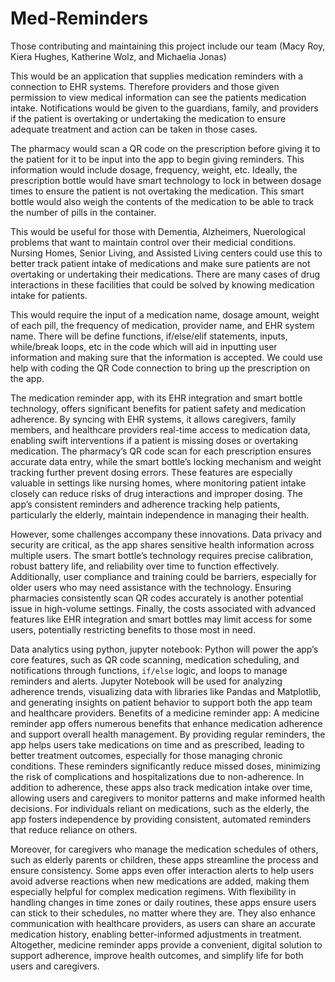 # Med-Reminders
Those contributing and maintaining this project include our team (Macy Roy, Kiera Hughes, Katherine Wolz, and Michaelia Jonas)

This would be an application that supplies medication reminders with a connection to EHR systems. Therefore providers and those given permission to view medical information can see the patients medication intake. Notifications would be given to the guardians, family, and providers if the patient is overtaking or undertaking the medication to ensure adequate treatment and action can be taken in those cases.

The pharmacy would scan a QR code on the prescription before giving it to the patient for it to be input into the app to begin giving reminders. 
This information would include dosage, frequency, weight, etc.
Ideally, the prescription bottle would have smart technology to lock in between dosage times to ensure the patient is not overtaking the medication. 
This smart bottle would also weigh the contents of the medication to be able to track the number of pills in the container.

This would be useful for those with Dementia, Alzheimers, Nuerological problems that want to maintain control over their medicial conditions.
Nursing Homes, Senior Living, and Assisted Living centers could use this to  better track patient intake of medications and make sure patients are not overtaking or undertaking their medications. There are many cases of drug interactions in these facilities that could be solved by knowing medication intake for patients. 

This would require the input of a medication name, dosage amount, weight of each pill, the frequency of medication, provider name, and EHR system name.
There will be define functions, if/else/elif statements, inputs, while/break loops, etc in the code which will aid in inputting user information and making sure that the information is accepted. We could use help with coding the QR Code connection to bring up the prescription on the app.

The medication reminder app, with its EHR integration and smart bottle technology, offers significant benefits for patient safety and medication adherence. By syncing with EHR systems, it allows caregivers, family members, and healthcare providers real-time access to medication data, enabling swift interventions if a patient is missing doses or overtaking medication. The pharmacy’s QR code scan for each prescription ensures accurate data entry, while the smart bottle’s locking mechanism and weight tracking further prevent dosing errors. These features are especially valuable in settings like nursing homes, where monitoring patient intake closely can reduce risks of drug interactions and improper dosing. The app’s consistent reminders and adherence tracking help patients, particularly the elderly, maintain independence in managing their health.

However, some challenges accompany these innovations. Data privacy and security are critical, as the app shares sensitive health information across multiple users. The smart bottle’s technology requires precise calibration, robust battery life, and reliability over time to function effectively. Additionally, user compliance and training could be barriers, especially for older users who may need assistance with the technology. Ensuring pharmacies consistently scan QR codes accurately is another potential issue in high-volume settings. Finally, the costs associated with advanced features like EHR integration and smart bottles may limit access for some users, potentially restricting benefits to those most in need.

Data analytics using python, jupyter notebook: Python will power the app’s core features, such as QR code scanning, medication scheduling, and notifications through functions, `if/else` logic, and loops to manage reminders and alerts. Jupyter Notebook will be used for analyzing adherence trends, visualizing data with libraries like Pandas and Matplotlib, and generating insights on patient behavior to support both the app team and healthcare providers.
Benefits of a medicine reminder app:
A medicine reminder app offers numerous benefits that enhance medication adherence and support overall health management. By providing regular reminders, the app helps users take medications on time and as prescribed, leading to better treatment outcomes, especially for those managing chronic conditions. These reminders significantly reduce missed doses, minimizing the risk of complications and hospitalizations due to non-adherence. In addition to adherence, these apps also track medication intake over time, allowing users and caregivers to monitor patterns and make informed health decisions. For individuals reliant on medications, such as the elderly, the app fosters independence by providing consistent, automated reminders that reduce reliance on others. 

Moreover, for caregivers who manage the medication schedules of others, such as elderly parents or children, these apps streamline the process and ensure consistency. Some apps even offer interaction alerts to help users avoid adverse reactions when new medications are added, making them especially helpful for complex medication regimens. With flexibility in handling changes in time zones or daily routines, these apps ensure users can stick to their schedules, no matter where they are. They also enhance communication with healthcare providers, as users can share an accurate medication history, enabling better-informed adjustments in treatment. Altogether, medicine reminder apps provide a convenient, digital solution to support adherence, improve health outcomes, and simplify life for both users and caregivers.
